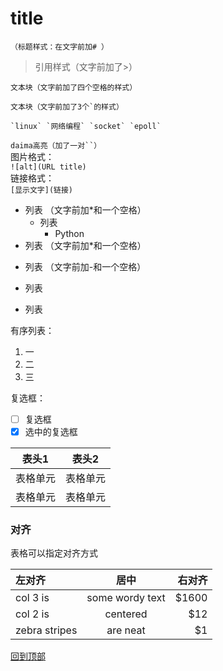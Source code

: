# title  
`（标题样式：在文字前加# ）`  
>引用样式（文字前加了>）  

    文本块（文字前加了四个空格的样式）  
```
文本块（文字前加了3个`的样式）
```

```
`linux` `网络编程` `socket` `epoll` 
```

`daima高亮（加了一对``）`  
图片格式：   
    `![alt](URL title)`  
链接格式：  
    `[显示文字](链接)`   
* 列表  （文字前加*和一个空格）  
    * 列表  
        * Python
* 列表  （文字前加*和一个空格）  
- 列表  （文字前加-和一个空格）  
* 列表
- 列表  

有序列表：  
1. 一  
2. 二  
3. 三  

复选框：  
- [ ] 复选框  
- [X] 选中的复选框  

表头1  | 表头2|
--------- | --------|
表格单元  | 表格单元 |
表格单元  | 表格单元 |

### 对齐
表格可以指定对齐方式

| 左对齐 | 居中  | 右对齐 |
| :------------ |:---------------:| -----------:|
| col 3 is      | some wordy text | $1600 |
| col 2 is      | centered        |   $12 |
| zebra stripes | are neat        |    $1 |


[回到顶部](#title)
